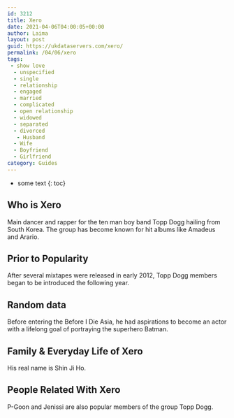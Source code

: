 ```yaml
---
id: 3212
title: Xero
date: 2021-04-06T04:00:05+00:00
author: Laima
layout: post
guid: https://ukdataservers.com/xero/
permalink: /04/06/xero
tags:
 - show love
  - unspecified
  - single
  - relationship
  - engaged
  - married
  - complicated
  - open relationship
  - widowed
  - separated
  - divorced
   - Husband
  - Wife
  - Boyfriend
  - Girlfriend
category: Guides
---
```


* some text
{: toc}


## Who is Xero
                  
                  
                  
Main dancer and rapper for the ten man boy band Topp Dogg hailing from South Korea. The group has become known for hit albums like Amadeus and Arario.
                  
              
            
              
            
                
                
                
## Prior to Popularity
                  
                  
                  
After several mixtapes were released in early 2012, Topp Dogg members began to be introduced the following year.
                  
              
            
              
            
                
                
                
## Random data
                  
                  
                  
Before entering the Before I Die Asia, he had aspirations to become an actor with a lifelong goal of portraying the superhero Batman.
                  
              
            
              
            
                
                
                
## Family & Everyday Life of Xero
                  
                  
                  
His real name is Shin Ji Ho.
                  
              
            
              
            
                
                
                
## People Related With Xero
                  
                  
                  
P-Goon and Jenissi are also popular members of the group Topp Dogg.
                  
              
            
              
            
                
              
            
              
              
            
            
              
            
          
          
          